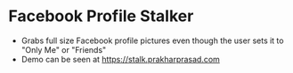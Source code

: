 Facebook Profile Stalker
========================

- Grabs full size Facebook profile pictures even though the user sets it to "Only Me" or "Friends"
- Demo can be seen at https://stalk.prakharprasad.com